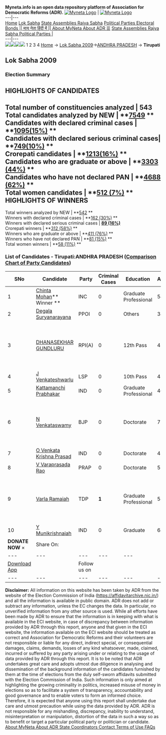 **Myneta.info is an open data repository platform of Association for Democratic Reforms (ADR).**
[![Myneta Logo](https://www.myneta.info/lib/img/myneta-logo.png)](https://www.myneta.info/) | [![Myneta Logo](https://www.myneta.info/lib/img/adr-logo.png)](https://adrindia.org)  
---|---  
[Home](https://www.myneta.info/) [Lok Sabha](https://www.myneta.info/#ls "Lok Sabha") [ State Assemblies ](https://www.myneta.info/#sa "State Assemblies") [Rajya Sabha](https://www.myneta.info/#rs "Rajya Sabha") [Political Parties ](https://www.myneta.info/party "Political Parties") [ Electoral Bonds ](https://www.myneta.info/electoral_bonds "Electoral Bonds") [ || माय नेता हिंदी में || ](https://translate.google.co.in/translate?prev=hp&hl=en&js=y&u=www.myneta.info&sl=en&tl=hi&history_state0=) [ About MyNeta ](https://adrindia.org/content/about-myneta) [ About ADR ](https://adrindia.org/about-adr/who-we-are) [☰](javascript:void\(0\))
[ State Assemblies ](https://www.myneta.info/#sa "State Assemblies") [ Rajya Sabha ](https://www.myneta.info/#rs "Rajya Sabha") [ Political Parties ](https://www.myneta.info/party "Political Parties")
|   
---|---  
![](https://www.myneta.info/lib/img/banner/banner-1.png)![](https://www.myneta.info/lib/img/banner/banner-2.png)![](https://www.myneta.info/lib/img/banner/banner-3.png)![](https://www.myneta.info/lib/img/banner/banner-4.png)
1  2  3  4 
[Home](https://www.myneta.info/) → [Lok Sabha 2009](https://www.myneta.info/ls2009/)→[ANDHRA PRADESH](https://www.myneta.info/ls2009/index.php?action=show_constituencies&state_id=1) → **Tirupati**
### 
## Lok Sabha 2009
###  Election Summary 
HIGHLIGHTS OF CANDIDATES  
---  
Total number of constituencies analyzed |  543   
Total candidates analyzed by NEW | **[7549](https://www.myneta.info/ls2009/index.php?action=summary&subAction=candidates_analyzed&sort=candidate#summary) **  
Candidates with declared criminal cases | **[1095(15%)](https://www.myneta.info/ls2009/index.php?action=summary&subAction=crime&sort=candidate#summary) **  
Candidates with declared serious criminal cases| **[749(10%)](https://www.myneta.info/ls2009/index.php?action=summary&subAction=serious_crime&sort=candidate#summary) **  
Crorepati candidates | **[1213(16%)](https://www.myneta.info/ls2009/index.php?action=summary&subAction=crorepati&sort=candidate#summary) **  
Candidates who are graduate or above | **[3303 (44%)](https://www.myneta.info/ls2009/index.php?action=summary&subAction=education&sort=candidate#summary) **  
Candidates who have not declared PAN | **[4688 (62%)](https://www.myneta.info/ls2009/index.php?action=summary&subAction=without_pan&sort=candidate#summary) **  
Total women candidates | **[512 (7%)](https://www.myneta.info/ls2009/index.php?action=summary&subAction=women_candidate&sort=candidate#summary) **  
HIGHLIGHTS OF WINNERS  
---  
Total winners analyzed by NEW | **[542](https://www.myneta.info/ls2009/index.php?action=summary&subAction=winner_analyzed&sort=candidate#summary) **  
Winners with declared criminal cases | **[162 (30%)](https://www.myneta.info/ls2009/index.php?action=summary&subAction=winner_crime&sort=candidate#summary) **  
Winners with declared serious criminal cases | **[89 (16%)](https://www.myneta.info/ls2009/index.php?action=summary&subAction=winner_serious_crime&sort=candidate#summary)**  
Crorepati winners | **[312 (58%)](https://www.myneta.info/ls2009/index.php?action=summary&subAction=winner_crorepati&sort=candidate#summary) **  
Winners who are graduate or above | **[411 (76%)](https://www.myneta.info/ls2009/index.php?action=summary&subAction=winner_education&sort=candidate#summary) **  
Winners who have not declared PAN | **[81 (15%)](https://www.myneta.info/ls2009/index.php?action=summary&subAction=winner_without_pan&sort=candidate#summary) **  
Total women winners | **[58 (11%)](https://www.myneta.info/ls2009/index.php?action=summary&subAction=winner_women&sort=candidate#summary) **  
### List of Candidates - Tirupati:ANDHRA PRADESH ([Comparison Chart of Party Candidates](https://www.myneta.info/ls2009/comparisonchart.php?constituency_id=159))
SNo | Candidate| Party| Criminal Cases| Education| Age| Total Assets| Liabilities  
---|---|---|---|---|---|---|---  
1  | [Chinta Mohan](https://www.myneta.info/ls2009/candidate.php?candidate_id=4761)** Winner ** | INC | 0 | Graduate Professional| 54 | Rs 55,12,900 ~ 55 Lacs+ | Rs 5,57,719 ~ 5 Lacs+  
2  | [Degala Suryanarayana](https://www.myneta.info/ls2009/candidate.php?candidate_id=4765) | PPOI | 0 | Others| 34 | Rs 20,000 ~ 20 Thou+ | Rs 0 ~   
3  | [DHANASEKHAR GUNDLURU](https://www.myneta.info/ls2009/candidate.php?candidate_id=4766) | RPI(A) | 0 | 12th Pass| 41 | ![](https://myneta.info/image_v2.php?myneta_folder=ls2009&candidate_id=4766&col=ta) | ![](https://myneta.info/image_v2.php?myneta_folder=ls2009&candidate_id=4766&col=lia)  
4  | [J Venkateshwarlu](https://www.myneta.info/ls2009/candidate.php?candidate_id=4764) | LSP | 0 | 10th Pass| 43 | Rs 17,48,251 ~ 17 Lacs+ | Rs 8,50,000 ~ 8 Lacs+  
5  | [Kattamanchi Prabhakar](https://www.myneta.info/ls2009/candidate.php?candidate_id=4769) | IND | 0 | Graduate Professional| 40 | Rs 1,45,000 ~ 1 Lacs+ | Rs 0 ~   
6  | [N Venkataswamy](https://www.myneta.info/ls2009/candidate.php?candidate_id=4763) | BJP | 0 | Doctorate| 77 | ![](https://myneta.info/image_v2.php?myneta_folder=ls2009&candidate_id=4763&col=ta) | ![](https://myneta.info/image_v2.php?myneta_folder=ls2009&candidate_id=4763&col=lia)  
7  | [O Venkata Krishna Prasad](https://www.myneta.info/ls2009/candidate.php?candidate_id=4768) | IND | 0 | Doctorate| 43 | Rs 573 ~ 5 Hund+ | Rs 0 ~   
8  | [V Varaprasada Rao](https://www.myneta.info/ls2009/candidate.php?candidate_id=4767) | PRAP | 0 | Doctorate| 55 | Rs 2,52,42,856 ~ 2 Crore+ | Rs 0 ~   
9  | [Varla Ramaiah](https://www.myneta.info/ls2009/candidate.php?candidate_id=4762) | TDP | **1** | Graduate Professional| 58 | ![](https://myneta.info/image_v2.php?myneta_folder=ls2009&candidate_id=4762&col=ta) | ![](https://myneta.info/image_v2.php?myneta_folder=ls2009&candidate_id=4762&col=lia)  
10  | [Y Munikrishnaiah](https://www.myneta.info/ls2009/candidate.php?candidate_id=4770) | IND | 0 | Graduate| 64 | Rs 45,35,120 ~ 45 Lacs+ | Rs 3,50,000 ~ 3 Lacs+  
|  **DONATE NOW** × |  Share On:  | [](https://api.whatsapp.com/send?text=https%3A%2F%2Fmyneta.info%2Fpunjab2022%2Findex.php%3Faction%3Dshow_constituencies%26state_id%3D19) | [](https://www.facebook.com/sharer/sharer.php?u=https%3A%2F%2Fmyneta.info%2Fpunjab2022%2Findex.php%3Faction%3Dshow_constituencies%26state_id%3D19) | [](https://twitter.com/share?url=https%3A%2F%2Fmyneta.info%2Fpunjab2022%2Findex.php%3Faction%3Dshow_constituencies%26state_id%3D19)  
---|---|---|---|---  
| [ Download App ](https://play.google.com/store/apps/details?id=com.webrosoft.myneta1&pcampaignid=pcampaignidMKT-Other-global-all-co-prtnr-py-PartBadge-Mar2515-1) | [](https://play.google.com/store/apps/details?id=com.webrosoft.myneta1&pcampaignid=pcampaignidMKT-Other-global-all-co-prtnr-py-PartBadge-Mar2515-1) |  Follow us on  | [](https://www.facebook.com/adrindia.org/) | [](https://twitter.com/adrspeaks) | [](https://groups.google.com/g/national-election-watch?hl=en&pli=1) | [](https://www.instagram.com/adrspeaks/) | [](https://www.youtube.com/user/adrspeaks) | [](https://sharechat.com/profile/adrspeaks)  
---|---|---|---|---|---|---|---|---  
**Disclaimer:** All information on this website has been taken by ADR from the website of the Election Commission of India (https://affidavitarchive.nic.in/) and all the information is available in public domain. ADR does not add or subtract any information, unless the EC changes the data. In particular, no unverified information from any other source is used. While all efforts have been made by ADR to ensure that the information is in keeping with what is available in the ECI website, in case of discrepancy between information provided by ADR through this report, anyone and that given in the ECI website, the information available on the ECI website should be treated as correct and Association for Democratic Reforms and their volunteers are not responsible or liable for any direct, indirect special, or consequential damages, claims, demands, losses of any kind whatsoever, made, claimed, incurred or suffered by any party arising under or relating to the usage of data provided by ADR through this report. It is to be noted that ADR undertakes great care and adopts utmost due diligence in analysing and dissemination of the background information of the candidates furnished by them at the time of elections from the duly self-sworn affidavits submitted with the Election Commission of India. Such information is only aimed at highlighting the growing criminality in politics, increased misuse of money in elections so as to facilitate a system of transparency, accountability and good governance and to enable voters to form an informed choice. Therefore, it is expected that anyone using this report shall undertake due care and utmost precaution while using the data provided by ADR. ADR is not responsible for any mishandling, discrepancy, inability to understand, misinterpretation or manipulation, distortion of the data in such a way so as to benefit or target a particular political party or politician or candidate. 
[ About MyNeta ](https://adrindia.org/content/about-myneta) [ About ADR ](https://adrindia.org/about-adr/who-we-are) [ State Coordinators ](https://adrindia.org/about-adr/state-coordinators) [ Contact ](https://adrindia.org/contact-us) [ Terms of Use ](https://adrindia.org/content/adr-terms-use) [ FAQs ](https://adrindia.org/content/faqs)
